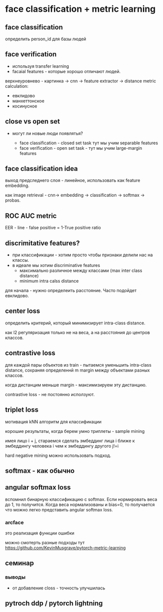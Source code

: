 # face classification + metric learning

## face classification

определить person_id для базы людей

## face verification

* используя transfer learning
* facaial features - которые хорошо отличают людей.

верхнеуровнево - картинка $\rightarrow$ cnn $\rightarrow$ feature extractor $\rightarrow$ distance metric calculation:

* евклидово
* манхеттонское
* косинусное

## close vs open set

* могут ли новые люди появлятья?

  * face classification - closed set task
  тут мы учим separable features
  * face verification - open set task - тут мы учим large-margin features

## face classification idea

выход предследнего слоя - линейное, использовать как feature embedding.

как image retrieval - cnn-> embedding -> classification -> softmax -> probas.

## ROC AUC metric

EER - line - false positive = 1-True positive ratio

## discrimitative features?

* при классификации - хотим просто чтобы признаки делили нас на классы.
* в идеале мы хотим discriminative features
  * максимально различное между классами (max inter class distance)
  * minimum intra calss distance

для начала - нужно определеить расстояние. Часто подойдет евклидово.

## center loss

определить критерий, который минимизирует intra-class distance.

как l2 регуляризация только не на веса, а на расстояния до центров классов.

## contrastive loss

для каждой пары объектов из train - пытаемся уменьшить intra-class distance, сохраняя определеннй m margin между объектами разных классов.

когда дистанцим меньше margin - максимизируем эту дистанцию.

contrastive loss - не постоянно исползуют.

## triplet loss

мотивация kNN алгоритм для классификации

корошие результаты, когда берем умно триплеты - sample mining

имея лицо i + j, стараемся сделать эмбеддинг лица i ближе к эмбеддингу человека i чем к эмбеддингу другого j!=i

hard negative mining можно использовать подход.

## softmax - как обычно

## angular softmax loss

вспомнил бинарную классификацию с softmax. Если нормировать веса до 1, то получится. Когда веса нормализованы и bias=0, то получается что можно легко представить angular softmax loss.

### arcface

это реализация функции ошибки

можно смотерть разные подходы тут
<https://github.com/KevinMusgrave/pytorch-metric-learning>

## семинар

### выводы

* от добавление closs - точность улучшилась

## pytroch ddp / pytorch lightning

